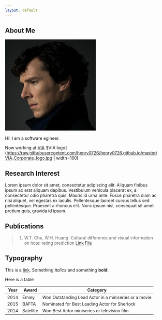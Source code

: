 ```yaml
---
layout: default
---
```


## About Me

<img class="profile-picture" src="sherlock.jpg">

Hi! I am a software egineer.

Now working at [VIA](https://www.viatech.com/en/) ![VIA logo](https://raw.githubusercontent.com/henry0726/henry0726.github.io/master/VIA_Corporate_logo.jpg | width=100)  

## Research Interest

Lorem ipsum dolor sit amet, consectetur adipiscing elit. Aliquam finibus ipsum ac erat aliquam dapibus. Vestibulum vehicula placerat ex, a consectetur odio pharetra quis. Mauris id urna ante. Fusce pharetra diam ac nisi aliquet, vel egestas ex iaculis. Pellentesque laoreet cursus tellus sed pellentesque. Praesent a rhoncus elit. Nunc ipsum nisl, consequat sit amet pretium quis, gravida id ipsum.

## Publications

> 1. W.T. Chu, W.H. Huang: Cultural difference and visual information on hotel rating prediction [Link](https://link.springer.com/article/10.1007/s11280-016-0404-2) [File]()

## Typography

This is a [link](http://google.com). Something *italics* and something **bold**.

Here is a table

Year | Award | Category
-----|-------|--------
2014 | Emmy  | Won Outstanding Lead Actor in a miniseries or a movie
2015 | BAFTA | Nominated for Best Leading Actor for Sherlock
2014 | Satellite | Won Best Actor miniseries or television film
